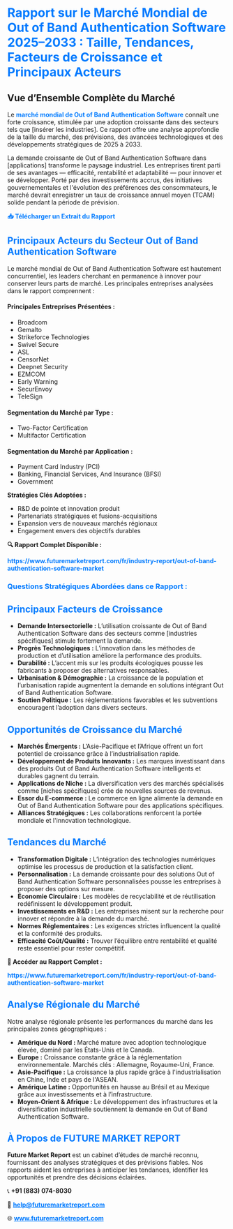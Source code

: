 <h1 style="color: #007BFF;">Rapport sur le Marché Mondial de Out of Band Authentication Software 2025–2033 : Taille, Tendances, Facteurs de Croissance et Principaux Acteurs</h1>

<section id="overview">
  <h2>Vue d’Ensemble Complète du Marché</h2>
  <p>
    Le <a href="https://www.futuremarketreport.com/fr/industry-report/out-of-band-authentication-software-market" style="color: #007BFF; text-decoration: none;"><strong>marché mondial de Out of Band Authentication Software</strong></a> connaît une forte croissance, stimulée par une adoption croissante dans des secteurs tels que [insérer les industries]. Ce rapport offre une analyse approfondie de la taille du marché, des prévisions, des avancées technologiques et des développements stratégiques de 2025 à 2033.
  </p>
  <p>
    La demande croissante de Out of Band Authentication Software dans [applications] transforme le paysage industriel. Les entreprises tirent parti de ses avantages — efficacité, rentabilité et adaptabilité — pour innover et se développer. Porté par des investissements accrus, des initiatives gouvernementales et l'évolution des préférences des consommateurs, le marché devrait enregistrer un taux de croissance annuel moyen (TCAM) solide pendant la période de prévision.
  </p>
</section>

<section id="download">
  <p><a href="https://www.futuremarketreport.com/fr/request-sample/reportId=50816" style="color: #007BFF; text-decoration: none;"><strong>📥 Télécharger un Extrait du Rapport</strong></a></p>
</section>

<section id="key-players">
  <h2 style="color: #007BFF;">Principaux Acteurs du Secteur Out of Band Authentication Software</h2>
  <p>
    Le marché mondial de Out of Band Authentication Software est hautement concurrentiel, les leaders cherchant en permanence à innover pour conserver leurs parts de marché. Les principales entreprises analysées dans le rapport comprennent :
  </p>
  <h4>Principales Entreprises Présentées :</h4>
  <ul><li>Broadcom</li><li>Gemalto</li><li>Strikeforce Technologies</li><li>Swivel Secure</li><li>ASL</li><li>CensorNet</li><li>Deepnet Security</li><li>EZMCOM</li><li>Early Warning</li><li>SecurEnvoy</li><li>TeleSign</li></ul>

  <h4>Segmentation du Marché par Type :</h4>
  <ul><li>Two-Factor Certification</li><li>Multifactor Certification</li></ul>

  <h4>Segmentation du Marché par Application :</h4>
  <ul><li>Payment Card Industry (PCI)</li><li>Banking, Financial Services, And Insurance (BFSI)</li><li>Government</li></ul>

  <p><strong>Stratégies Clés Adoptées :</strong></p>
  <ul>
    <li>R&D de pointe et innovation produit</li>
    <li>Partenariats stratégiques et fusions-acquisitions</li>
    <li>Expansion vers de nouveaux marchés régionaux</li>
    <li>Engagement envers des objectifs durables</li>
  </ul>
</section>

<section id="questions">
  <p><strong>🔍 Rapport Complet Disponible :</strong></p>
  <a href="https://www.futuremarketreport.com/fr/industry-report/out-of-band-authentication-software-market" style="color: #007BFF; text-decoration: none;"><strong>https://www.futuremarketreport.com/fr/industry-report/out-of-band-authentication-software-market</strong></a>
  <h3 style="color: #007BFF;">Questions Stratégiques Abordées dans ce Rapport :</h3>
</section>

<section id="driving-factors">
  <h2 style="color: #007BFF;">Principaux Facteurs de Croissance</h2>
  <ul>
    <li><strong>Demande Intersectorielle :</strong> L’utilisation croissante de Out of Band Authentication Software dans des secteurs comme [industries spécifiques] stimule fortement la demande.</li>
    <li><strong>Progrès Technologiques :</strong> L’innovation dans les méthodes de production et d’utilisation améliore la performance des produits.</li>
    <li><strong>Durabilité :</strong> L’accent mis sur les produits écologiques pousse les fabricants à proposer des alternatives responsables.</li>
    <li><strong>Urbanisation & Démographie :</strong> La croissance de la population et l’urbanisation rapide augmentent la demande en solutions intégrant Out of Band Authentication Software.</li>
    <li><strong>Soutien Politique :</strong> Les réglementations favorables et les subventions encouragent l’adoption dans divers secteurs.</li>
  </ul>
</section>

<section id="growth-opportunities">
  <h2 style="color: #007BFF;">Opportunités de Croissance du Marché</h2>
  <ul>
    <li><strong>Marchés Émergents :</strong> L’Asie-Pacifique et l’Afrique offrent un fort potentiel de croissance grâce à l’industrialisation rapide.</li>
    <li><strong>Développement de Produits Innovants :</strong> Les marques investissant dans des produits Out of Band Authentication Software intelligents et durables gagnent du terrain.</li>
    <li><strong>Applications de Niche :</strong> La diversification vers des marchés spécialisés comme [niches spécifiques] crée de nouvelles sources de revenus.</li>
    <li><strong>Essor du E-commerce :</strong> Le commerce en ligne alimente la demande en Out of Band Authentication Software pour des applications spécifiques.</li>
    <li><strong>Alliances Stratégiques :</strong> Les collaborations renforcent la portée mondiale et l'innovation technologique.</li>
  </ul>
</section>

<section id="trending-factors">
  <h2 style="color: #007BFF;">Tendances du Marché</h2>
  <ul>
    <li><strong>Transformation Digitale :</strong> L’intégration des technologies numériques optimise les processus de production et la satisfaction client.</li>
    <li><strong>Personnalisation :</strong> La demande croissante pour des solutions Out of Band Authentication Software personnalisées pousse les entreprises à proposer des options sur mesure.</li>
    <li><strong>Économie Circulaire :</strong> Les modèles de recyclabilité et de réutilisation redéfinissent le développement produit.</li>
    <li><strong>Investissements en R&D :</strong> Les entreprises misent sur la recherche pour innover et répondre à la demande du marché.</li>
    <li><strong>Normes Réglementaires :</strong> Les exigences strictes influencent la qualité et la conformité des produits.</li>
    <li><strong>Efficacité Coût/Qualité :</strong> Trouver l’équilibre entre rentabilité et qualité reste essentiel pour rester compétitif.</li>
  </ul>
</section>

<section>
  <p><strong>📘 Accéder au Rapport Complet :</strong></p>
  <a href="https://www.futuremarketreport.com/fr/industry-report/out-of-band-authentication-software-market" style="color: #007BFF; text-decoration: none;"><strong>https://www.futuremarketreport.com/fr/industry-report/out-of-band-authentication-software-market</strong></a>
</section>

<section id="regional-analysis">
  <h2 style="color: #007BFF;">Analyse Régionale du Marché</h2>
  <p>Notre analyse régionale présente les performances du marché dans les principales zones géographiques :</p>
  <ul>
    <li><strong>Amérique du Nord :</strong> Marché mature avec adoption technologique élevée, dominé par les États-Unis et le Canada.</li>
    <li><strong>Europe :</strong> Croissance constante grâce à la réglementation environnementale. Marchés clés : Allemagne, Royaume-Uni, France.</li>
    <li><strong>Asie-Pacifique :</strong> La croissance la plus rapide grâce à l'industrialisation en Chine, Inde et pays de l'ASEAN.</li>
    <li><strong>Amérique Latine :</strong> Opportunités en hausse au Brésil et au Mexique grâce aux investissements et à l’infrastructure.</li>
    <li><strong>Moyen-Orient & Afrique :</strong> Le développement des infrastructures et la diversification industrielle soutiennent la demande en Out of Band Authentication Software.</li>
  </ul>
</section>

<footer>
  <h2 style="color: #007BFF;">À Propos de FUTURE MARKET REPORT</h2>
  <p>
    <strong>Future Market Report</strong> est un cabinet d’études de marché reconnu, fournissant des analyses stratégiques et des prévisions fiables. Nos rapports aident les entreprises à anticiper les tendances, identifier les opportunités et prendre des décisions éclairées.
  </p>
  <p>📞 <strong>+91 (883) 074-8030</strong></p>
  <p>📧 <strong><a href="mailto:help@futuremarketreport.com" style="color: #007BFF;">help@futuremarketreport.com</a></strong></p>
  <p>🌐 <strong><a href="https://www.futuremarketreport.com/" style="color: #007BFF;">www.futuremarketreport.com</a></strong></p>
</footer>